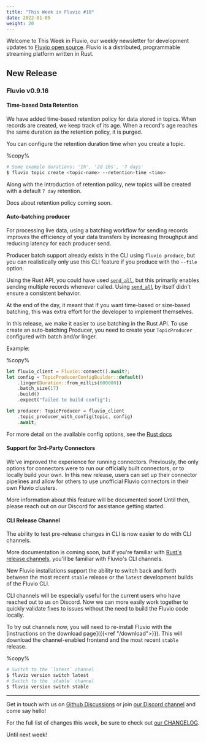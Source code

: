 ```yaml
---
title: "This Week in Fluvio #18"
date: 2022-01-05
weight: 20
---
```

Welcome to This Week in Fluvio, our weekly newsletter
for development updates to [Fluvio open source]. Fluvio is a distributed,
programmable streaming platform written in Rust.

## New Release

### Fluvio v0.9.16

#### Time-based Data Retention

We have added time-based retention policy for data stored in topics. When records are created, we keep track of its age. When a record's age reaches the same duration as the retention policy, it is purged.

You can configure the retention duration time when you create a topic. 

%copy%
```bash
# Some example durations: '1h', '2d 10s', '7 days'
$ fluvio topic create <topic-name> --retention-time <time>
```

Along with the introduction of retention policy, new topics will be created with a default `7 day` retention.

Docs about retention policy coming soon.

#### Auto-batching producer

For processing live data, using a batching workflow for sending records improves the efficiency of your data transfers by increasing throughput and reducing latency for each producer send.

Producer batch support already exists in the CLI using `fluvio produce`, but you can realistically only use this CLI feature if you produce with the `--file` option. 

Using the Rust API, you could have used [`send_all`], but this primarily enables sending multiple records whenever called. Using [`send_all`] by itself didn't ensure a consistent behavior.

[`send_all`]: https://docs.rs/fluvio/0.12.0/fluvio/struct.TopicProducer.html#method.send_all 

At the end of the day, it meant that if you want time-based or size-based batching, this was extra effort for the developer to implement themselves.

In this release, we make it easier to use batching in the Rust API. To use create an auto-batching Producer, you need to create your `TopicProducer` configured with batch and/or linger.

Example:

%copy%
```rust
let fluvio_client = Fluvio::connect().await?;
let config = TopicProducerConfigBuilder::default()
    .linger(Duration::from_millis(600000))
    .batch_size(17)
    .build()
    .expect("failed to build config");

let producer: TopicProducer = fluvio_client 
    .topic_producer_with_config(topic, config)
    .await;
```

For more detail on the available config options, see the [Rust docs](https://docs.rs/fluvio/0.12.0/fluvio/struct.TopicProducerConfigBuilder.html)

#### Support for 3rd-Party Connectors

We've improved the experience for running connectors. Previously, the only options for connectors were to run our officially built connectors, or to locally build your own. In this new release, users can set up their connector pipelines and allow for others to use unofficial Fluvio connectors in their own Fluvio clusters.

More information about this feature will be documented soon! Until then, please reach out on our Discord for assistance getting started.

#### CLI Release Channel

The ability to test pre-release changes in CLI is now easier to do with CLI channels.

More documentation is coming soon, but if you're familiar with [Rust's release channels](https://rust-lang.github.io/rustup/concepts/channels.html), you'll be familiar with Fluvio's CLI channels.

New Fluvio installations support the ability to switch back and forth between the most recent `stable` release or the `latest` development builds of the Fluvio CLI.

CLI channels will be especially useful for the current users who have reached out to us on Discord. Now we can more easily work together to quickly validate fixes to issues without the need to build the Fluvio code locally.

To try out channels now, you will need to re-install Fluvio with the [instructions on the download page]({{<ref "/download">}}). This will download the channel-enabled frontend and the most recent `stable` release.

%copy%
```bash
# Switch to the `latest` channel
$ fluvio version switch latest
# Switch to the `stable` channel
$ fluvio version switch stable 
```

---

Get in touch with us on [Github Discussions] or join [our Discord channel] and come say hello!

For the full list of changes this week, be sure to check out [our CHANGELOG].

Until next week!

[Fluvio open source]: https://github.com/infinyon/fluvio
[our CHANGELOG]: https://github.com/infinyon/fluvio/blob/master/CHANGELOG.md
[our Discord channel]: https://discordapp.com/invite/bBG2dTz
[Github Discussions]: https://github.com/infinyon/fluvio/discussions